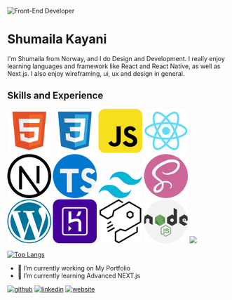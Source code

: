 ![Front-End Developer](https://media-exp2.licdn.com/dms/image/C4E16AQFJlJ-ktdOLVA/profile-displaybackgroundimage-shrink_350_1400/0/1623403757295?e=1660780800&v=beta&t=-hVabECmwaU70TzZlc5GeA4fmprYLLWPkz7BKB7qf-g)

# Shumaila Kayani
I'm Shumaila from Norway, and I do Design and Development. I really enjoy learning languages and framework like React and React Native, as well as Next.js.
I also enjoy wireframing, ui, ux and design in general.
 

## Skills and Experience
<img src="https://github.com/Shumailakayani06/shumailakayani06/blob/main/file_type_html_icon_130541.png" width="100" />
<img src="https://github.com/Shumailakayani06/shumailakayani06/blob/main/file_type_css_icon_130661.png" width="100" />
<img src="https://github.com/Shumailakayani06/shumailakayani06/blob/main/javascript_icon_130900.png" width="100" />
<img src="https://github.com/Shumailakayani06/shumailakayani06/blob/main/react_original_logo_icon_146374.png" width="100" />
<img src="https://github.com/Shumailakayani06/shumailakayani06/blob/main/nextjs_icon_213852.png" width="100" />
<img src="https://github.com/Shumailakayani06/shumailakayani06/blob/main/typescript.png" width="100" />
<img src="https://github.com/Shumailakayani06/shumailakayani06/blob/main/tailwind-css.png" width="100" />
<img src="https://github.com/Shumailakayani06/shumailakayani06/blob/main/sass.png" width="100" />
<img src="https://github.com/Shumailakayani06/shumailakayani06/blob/main/wordpress_logo_icon_167953.png" width="100" />
<img src="https://github.com/Shumailakayani06/shumailakayani06/blob/main/heroku_icon_130912.png" width="100" />
<img src="https://github.com/Shumailakayani06/shumailakayani06/blob/main/strapi_logo_icon_144838.png" width="100" />
<img src="https://github.com/Shumailakayani06/shumailakayani06/blob/main/nodejs.png" width="100" />


<img src="https://github.com/Shumailakayani06/shumailakayani06/blob/main/Pastel%20Green%20New%20Video%20Blog%20Instagram%20Post.gif" width="200" />


 
 [![Top Langs](https://github-readme-stats.vercel.app/api/top-langs/?username=shumailakayani06&layout=compact)](https://github.com/shumaila/github-readme-stats)

- 🔭 I’m currently working on My Portfolio 
- 🌱 I’m currently learning Advanced NEXT.js 


[<img src='https://cdn.jsdelivr.net/npm/simple-icons@3.0.1/icons/github.svg' alt='github' height='40'>](https://github.com/https://github.com/Shumailakayani06)  [<img src='https://cdn.jsdelivr.net/npm/simple-icons@3.0.1/icons/linkedin.svg' alt='linkedin' height='40'>](https://www.linkedin.com/in/https://www.linkedin.com/in/shumaila-kayani-556aa717a//)  [<img src='https://cdn.jsdelivr.net/npm/simple-icons@3.0.1/icons/icloud.svg' alt='website' height='40'>](https://portfolio-sk-navy.vercel.app/)  

 


